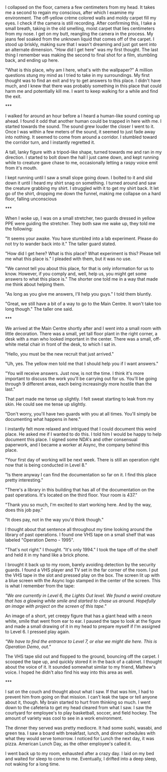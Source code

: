 I collapsed on the floor, camera a few centimeters from my head. It takes me a second to regain my conscious, after which I examine my environment. The off-yellow crème colored walls and moldy carpet fill my eyes. I check if the camera is still recording. After confirming this, I take a small breath, taking in the old smelling, moist carpet that lies centimeters from my nose. I get on my butt, reangling the camera in the process. My jeans feel soaked from the unknown liquid that comes off of the carpet. I stood up briskly, making sure that I wasn't dreaming and just got sent into an alternate dimension. "How did I get here" was my first thought. The last thing I remember was making the second to final shot for a film, stumbling back, and ending up here.

"What is this place, why am I here, what's with the wallpaper?" A million questions stung my mind as I tried to take in my surroundings. My first thought was to find an exit and try to get answers to this place. I didn't have much, and I knew that there was probably something in this place that could harm me and potentially kill me. I want to keep walking for a while and find the exit.

\*\*\*

I walked for around an hour before a I heard a human-like sound coming up ahead. I found it odd that another human could be trapped in here with me. I started towards the sound. The sound grew louder the closer I went to it. Once I was within a few meters of the sound, it seemed to just fade away into nothing. It seemed to come from around a corridor. I stumbled toward the corridor turn, and I instantly regretted it. 

A tall, lanky figure with a tripod-like shape, turned towards me and ran in my direction. I started to bolt  down the hall I just came down, and kept running while to creature gave chase to me, occasionally letting a raspy voice emit from it's mouth.

I kept running until I saw a small slope going down. I bolted to it and slid down it until I heard my shirt snag on something. I turned around and saw the creature grabbing my shirt. I struggled with it to get my shirt back. It let go of the shirt, dropping me down the funnel, making me collapse on a hard floor, falling unconscious 

\*\*\*

When I woke up, I was on a small stretcher, two guards dressed in yellow PPE were guiding the stretcher. They both saw me wake up, they told me the following:

"It seems your awake. You have stumbled into a lab experiment. Please do not try to wander back into it." The taller guard stated.

"How did I get here? What is this place? What experiment is this? Please tell me what this place is." I pleaded with them, but it was no use. 

"We cannot tell you about this place, for that is only information for us to know. However, if you comply and, well, help us, you might get some answers to what this place is." The shorter one told me in a way that made me think about helping them.

"As long as you give me answers, I'll help you guys." I told them bluntly.

"Great, we still have a bit of a way to go to the Main Centre. It won't take too long though." The taller one said.

\*\*\*

We arrived at the Main Centre shortly after and I went into a small room with little decoration. There was a small, yet tall floor plant in the right corner, a desk with a man who looked important in the center. There was a small, off-white metal chair in front of the desk, to which I sat in.

"Hello, you must be the new recruit that just arrived."

"Uh, yes. The yellow men told me that I should help you if I want answers."

"You will receive answers. Just now, is not the time. I think it's more important to discuss the work you'll be carrying out for us. You'll be going through 9 different areas, each being increasingly more hostile than the last."

That part made me tense up slightly. I felt sweat starting to leak from my skin. He could see me tense up slightly.

"Don't worry, you'll have two guards with you at all times. You'll simply be documenting what happens in here."

I instantly felt more relaxed and intrigued that I could document this weird place. He asked me if I wanted to do this. I told him I would be happy to help document this place. I signed some NDA's and other consensual paperwork, and I became a worker at Async, the company behind this place.

"Your first day of working will be next week. There is still an operation right now that is being conducted in Level 8."

"Is there anyway I can find the documentation so far on it. I find this place pretty interesting."

"There's a library in this building that has all of the documentation on the past operations. It's located on the third floor. Your room is 437."

"Thank you so much, I'm excited to start working here. And by the way, does this job pay."

"It does pay, not in the way you'd think though."

I thought about that sentence all throughout my time looking around the library of past operations. I found one VHS tape on a small shelf that was labeled "Operation Demo - 1995". 

"That's not right." I thought. "It's only 1994." I took the tape off of the shelf and held it in my hand like a brick phone.

I brought it back up to my room, barely avoiding detection by the security guards. I found a VHS player and TV set in the far corner of the room. I put the VHS tape in the slot and pressed play on the box. The screen lit up with a blue screen with the Async logo stamped in the center of the screen. This is what I remember from the tape:

*"We are currently in Level 6, the Lights Out level. We found a weird creature that has a glowing white smile and started to chase us around. Hopefully an image with project on the screen of this tape."*

An image of a short, yet creepy figure that has a giant head with a neon white, smile that went from ear to ear. I paused the tape to look at the figure and made a small drawing of it in my head to prepare myself if I'm assigned to Level 6. I pressed play again.

*"We have to find the entrance to Level 7, or else we might die here. This is Operation Demo, out."*

The VHS tape slid out and flopped to the ground, bouncing off the carpet. I scooped the tape up, and quickly stored it in the back of a cabinet. I thought about the voice of it. It sounded somewhat similar to my friend, Mathew's voice. I hoped he didn't also find his way into this area as well. 

\*\*\*

I sat on the couch and thought about what I saw. If that was him, I had to prevent him from going on that mission. I can't leak the tape or tell anyone about it, though. My brain started to hurt from thinking so much. I went down to the cafeteria to get my head cleared from what I saw. I saw the courtyard for employee's to play basketball, soccer, and field hockey. The amount of variety was cool to see in a work environment. 

The dinner they served was pretty mediocre. It had some sushi, wasabi, and green tea. I saw a board with breakfast, lunch, and dinner schedules with what they would serve tomorrow. I noticed for Lunch the next day, it was pizza. American Lunch Day, as the other employee's called it.

I went back up to my room, exhausted after a crazy day. I laid on my bed and waited for sleep to come to me. Eventually, I drifted into a deep sleep, not waking for a long time.